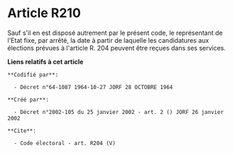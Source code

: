 # Article R210

Sauf s'il en est disposé autrement par le présent code, le représentant de l'Etat fixe, par arrêté, la date à partir de
laquelle les candidatures aux élections prévues à l'article R. 204 peuvent être reçues dans ses services.

**Liens relatifs à cet article**

	**Codifié par**:

	  - Décret n°64-1087 1964-10-27 JORF 28 OCTOBRE 1964

	**Créé par**:

	  - Décret n°2002-105 du 25 janvier 2002 - art. 2 () JORF 26 janvier 2002

	**Cite**:

	  - Code électoral - art. R204 (V)
